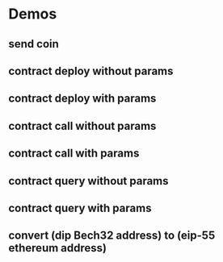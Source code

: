 # Demos

## send coin

## contract deploy without params

## contract deploy with params

## contract call without params

## contract call with params

## contract query without params

## contract query with params

## convert (dip Bech32 address) to (eip-55 ethereum address)
